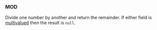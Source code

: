 <!--
This is generated by ESQL’s AbstractFunctionTestCase. Do no edit it. See ../README.md for how to regenerate it.
-->

### MOD
Divide one number by another and return the remainder. If either field is [multivalued](/reference/query-languages/esql/esql-multivalued-fields.md) then the result is `null`.

